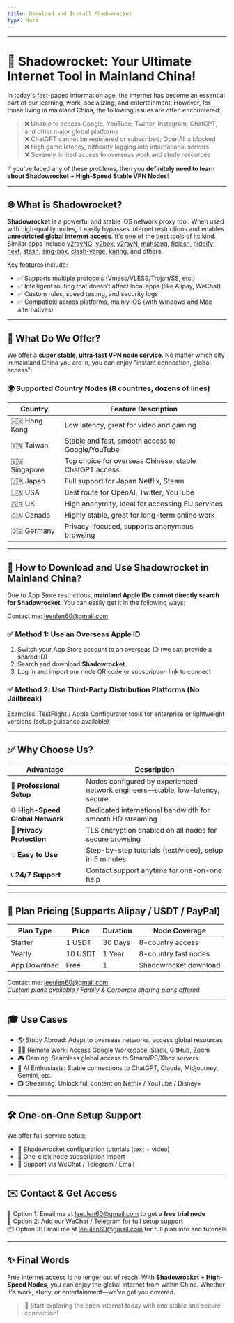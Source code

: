 ```yaml
---
title: Download and Install Shadowrocket
type: docs
---
```

---

# 🚀 Shadowrocket: Your Ultimate Internet Tool in Mainland China!

In today's fast-paced information age, the internet has become an essential part of our learning, work, socializing, and entertainment. However, for those living in mainland China, the following issues are often encountered:

> ❌ Unable to access Google, YouTube, Twitter, Instagram, ChatGPT, and other major global platforms  
> ❌ ChatGPT cannot be registered or subscribed; OpenAI is blocked  
> ❌ High game latency, difficulty logging into international servers  
> ❌ Severely limited access to overseas work and study resources

If you’ve faced any of these problems, then you **definitely need to learn about Shadowrocket + High-Speed Stable VPN Nodes**!

---

## 🌐 What is Shadowrocket?

**Shadowrocket** is a powerful and stable iOS network proxy tool. When used with high-quality nodes, it easily bypasses internet restrictions and enables **unrestricted global internet access**. It's one of the best tools of its kind. Similar apps include [v2rayNG](https://getfreevpn.info/zh/docs/vpn%E6%95%99%E7%A8%8B/%E4%B8%8B%E8%BD%BD%E5%92%8C%E4%BD%BF%E7%94%A8v2rayNG-VPN/), [v2box](https://v2box.pro), [v2rayN](https://getfreevpn.info/zh/docs/vpn%E6%95%99%E7%A8%8B/%E4%B8%8B%E8%BD%BD%E5%B9%B6%E4%BD%BF%E7%94%A8v2rayN%E8%BD%AF%E4%BB%B6/), [mahsang](https://mahsang.pro), [flclash](https://flclash.xyz), [hiddify-next](https://hiddify.me), [stash](https://getfreevpn.info/zh/docs/vpn%E6%95%99%E7%A8%8B/%E4%B8%8B%E8%BD%BD%E5%92%8C%E4%BD%BF%E7%94%A8-stash-VPN/), [sing-box](https://sing-box.info), [clash-verge](https://github.com/clash-verge-rev/clash-verge-rev), [karing](https://karing.biz), and others.

Key features include:

* ✅ Supports multiple protocols (Vmess/VLESS/Trojan/SS, etc.)
* ✅ Intelligent routing that doesn’t affect local apps (like Alipay, WeChat)
* ✅ Custom rules, speed testing, and security logs
* ✅ Compatible across platforms, mainly iOS (with Windows and Mac alternatives)

---

## 🚀 What Do We Offer?

We offer a **super stable, ultra-fast VPN node service**. No matter which city in mainland China you are in, you can enjoy "instant connection, global access":

### 🌍 Supported Country Nodes (8 countries, dozens of lines)

| Country        | Feature Description                         |
| -------------- | ------------------------------------------- |
| 🇭🇰 Hong Kong   | Low latency, great for video and gaming     |
| 🇹🇼 Taiwan      | Stable and fast, smooth access to Google/YouTube |
| 🇸🇬 Singapore   | Top choice for overseas Chinese, stable ChatGPT access |
| 🇯🇵 Japan       | Full support for Japan Netflix, Steam       |
| 🇺🇸 USA         | Best route for OpenAI, Twitter, YouTube     |
| 🇬🇧 UK          | High anonymity, ideal for accessing EU services |
| 🇨🇦 Canada      | Highly stable, great for long-term online work |
| 🇩🇪 Germany     | Privacy-focused, supports anonymous browsing |

---

## 📲 How to Download and Use Shadowrocket in Mainland China?

Due to App Store restrictions, **mainland Apple IDs cannot directly search for Shadowrocket**. You can easily get it in the following ways:

Contact me: leeulen60@gmail.com

### ✅ Method 1: Use an Overseas Apple ID

1. Switch your App Store account to an overseas ID (we can provide a shared ID)
2. Search and download **Shadowrocket**
3. Log in and import our node QR code or subscription link to connect

### ✅ Method 2: Use Third-Party Distribution Platforms (No Jailbreak)

Examples: TestFlight / Apple Configurator tools for enterprise or lightweight versions (setup guidance available)

---

## ✅ Why Choose Us?

| Advantage            | Description                                 |
| -------------------- | ------------------------------------------- |
| 🧠 **Professional Setup** | Nodes configured by experienced network engineers—stable, low-latency, secure |
| 🌐 **High-Speed Global Network** | Dedicated international bandwidth for smooth HD streaming |
| 🔐 **Privacy Protection** | TLS encryption enabled on all nodes for secure browsing |
| 💡 **Easy to Use**    | Step-by-step tutorials (text/video), setup in 5 minutes |
| 📞 **24/7 Support**   | Contact support anytime for one-on-one help |

---

## 🛒 Plan Pricing (Supports Alipay / USDT / PayPal)

| Plan Type   | Price   | Duration | Node Coverage      |
| ----------- | ------- | -------- | ------------------ |
| Starter     | 1 USDT  | 30 Days  | 8-country access   |
| Yearly      | 10 USDT | 1 Year   | 8-country fast nodes |
| App Download | Free   | 1        | Shadowrocket download |

Contact me: leeulen60@gmail.com  
*Custom plans available / Family & Corporate sharing plans offered*

---

## 🎓 Use Cases

* 🌎 Study Abroad: Adapt to overseas networks, access global resources
* 🧑‍💻 Remote Work: Access Google Workspace, Slack, GitHub, Zoom
* 🎮 Gaming: Seamless global access to Steam/PS/Xbox servers
* 🤖 AI Enthusiasts: Stable connections to ChatGPT, Claude, Midjourney, Gemini, etc.
* 📺 Streaming: Unlock full content on Netflix / YouTube / Disney+

---

## 🛠 One-on-One Setup Support

We offer full-service setup:

* 🔧 Shadowrocket configuration tutorials (text + video)
* 🧩 One-click node subscription import
* 💬 Support via WeChat / Telegram / Email

---

## ✉️ Contact & Get Access

📮 Option 1: Email me at leeulen60@gmail.com to get a **free trial node**  
📱 Option 2: Add our WeChat / Telegram for full setup support  
📦 Option 3: Email me at leeulen60@gmail.com for full plan info and tutorials

---

## ✨ Final Words

Free internet access is no longer out of reach. With **Shadowrocket + High-Speed Nodes**, you can enjoy the global internet from within China. Whether it's work, study, or entertainment—we’ve got you covered.

> 🎉 Start exploring the open internet today with one stable and secure connection!


